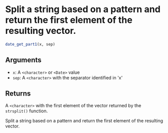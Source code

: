 # Split a string based on a pattern and return the first element of the resulting vector.

```r
date_get_part1(x, sep)
```

## Arguments

- `x`: A `<character>` or `<Date>` value
- `sep`: A `<character>` with the separator identified in 'x'

## Returns

A `<character>` with the first element of the vector returned by the `strsplit()` function.

Split a string based on a pattern and return the first element of the resulting vector.
